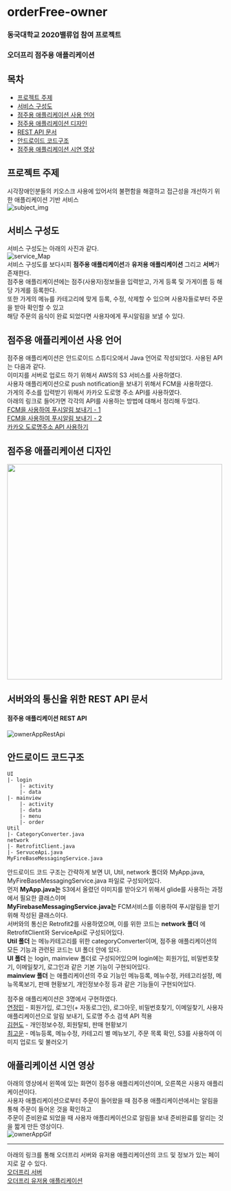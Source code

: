 # orderFree-owner
### 동국대학교 2020밸류업 참여 프로젝트
### 오더프리 점주용 애플리케이션
## 목차
- [프로젝트 주제](#프로젝트-주제)
- [서비스 구성도](#서비스-구성도)
- [점주용 애플리케이션 사용 언어](#점주용-애플리케이션-사용-언어)
- [점주용 애플리케이션 디자인](#점주용-애플리케이션-디자인)
- [REST API 문서](#서버와의-통신을-위한-REST-API-문서)
- [안드로이드 코드구조](#안드로이드-코드구조)
- [점주용 애플리케이션 시연 영상](#애플리케이션-시연-영상)

## 프로젝트 주제
시각장애인분들의 키오스크 사용에 있어서의 불편함을 해결하고 접근성을 개선하기 위한 애플리케이션 기반 서비스 <br>
![subject_img](https://github.com/jryoun1/algorithm-study/blob/master/source/yeon/images/OrderFreeSubject.png)<br>

## 서비스 구성도
서비스 구성도는 아래의 사진과 같다. <br>
![service_Map](https://github.com/jryoun1/algorithm-study/blob/master/source/yeon/images/OrderFreeServiceMap.png)<br>
서비스 구성도를 보다시피 **점주용 애플리케이션**과 **유저용 애플리케이션** 그리고 **서버**가 존재한다. <br>
점주용 애플리케이션에는 점주(사용자)정보들을 입력받고, 가게 등록 및 가게이름 등 해당 가게를 등록한다. <br>
또한 가게의 메뉴를 카테고리에 맞게 등록, 수정, 삭제할 수 있으며 사용자들로부터 주문을 받아 확인할 수 있고 <br>
해당 주문의 음식이 완료 되었다면 사용자에게 푸시알림을 보낼 수 있다. <br>

## 점주용 애플리케이션 사용 언어
점주용 애플리케이션은 안드로이드 스튜디오에서 Java 언어로 작성되었다. 사용된 API는 다음과 같다. <br>
이미지를 서버로 업로드 하기 위해서 AWS의 S3 서비스를 사용하였다. <br>
사용자 애플리케이션으로 push notification을 보내기 위해서 FCM을 사용하였다. <br>
가게의 주소를 입력받기 위해서 카카오 도로명 주소 API를 사용하였다. <br>
아래의 링크로 들어가면 각각의 API를 사용하는 방법에 대해서 정리해 두었다. <br>
[FCM을 사용하여 푸시알림 보내기 - 1](https://blog.naver.com/jryoun1/222058760991) <br>
[FCM을 사용하여 푸시알림 보내기 - 2](https://blog.naver.com/jryoun1/222058831072) <br>
[카카오 도로명주소 API 사용하기](https://jryoun1.blog.me/222061503618) <br>

## 점주용 애플리케이션 디자인
<img src="https://github.com/jryoun1/algorithm-study/blob/master/source/yeon/images/ownerApp_Design.png" width="500"> <br>

## 서버와의 통신을 위한 REST API 문서
#### 점주용 애플리케이션 REST API
![ownerAppRestApi](https://github.com/jryoun1/algorithm-study/blob/master/source/yeon/images/ownerappRestApi.png) <br>

## 안드로이드 코드구조
```
UI
|- login
    |- activity
    |- data
|- mainview
    |- activity
    |- data
    |- menu
    |- order
Util
|- CategoryConverter.java
network
|- RetrofitClient.java
|- ServuceApi.java
MyFireBaseMessagingService.java
```
안드로이드 코드 구조는 간략하게 보면 UI, Util, network 폴더와 MyApp.java, MyFireBaseMessagingService.java 파일로 구성되어있다. <br>
먼저 **MyApp.java는** S3에서 올렸던 이미지를 받아오기 위해서 glide를 사용하는 과정에서 필요한 클래스이며 <br>
**MyFirebaseMessagingService.java는** FCM서비스를 이용하여 푸시알림을 받기 위해 작성된 클래스이다. <br>
서버와의 통신은 Retrofit2를 사용하였으며, 이를 위한 코드는 **network 폴더** 에 RetrofitClient와 ServiceApi로 구성되어있다. <br>
**Util 폴더** 는 메뉴카테고리를 위한 categoryConverter이며, 점주용 애플리케이션의 모든 기능과 관련된 코드는 UI 폴더 안에 있다.<br>
**UI 폴더** 는 login, mainview 폴더로 구성되어있으며 login에는 회원가입, 비밀번호찾기, 이메일찾기, 로그인과 같은 기본 기능이 구현되어있다. <br>
**mainview 폴더** 는 애플리케이션의 주요 기능인 메뉴등록, 메뉴수정, 카테고리설정, 메뉴목록보기, 판매 현황보기, 개인정보수정 등과 같은 기능들이 구현되어있다. <br>

점주용 애플리케이션은 3명에서 구현하였다. <br>
[연정민](https://github.com/jryoun1) - 회원가입, 로그인(+ 자동로그인), 로그아웃, 비밀번호찾기, 이메일찾기, 사용자 애플리케이션으로 알림 보내기, 도로명 주소 검색 API 적용 <br>
[김현도](https://github.com/kk090303) - 개인정보수정, 회원탈퇴, 판매 현황보기 <br>
[최고운](https://github.com/gowoon-choi) - 메뉴등록, 메뉴수정, 카테고리 별 메뉴보기, 주문 목록 확인, S3를 사용하여 이미지 업로드 및 불러오기 <br>

## 애플리케이션 시연 영상
아래의 영상에서 왼쪽에 있는 화면이 점주용 애플리케이션이며, 오른쪽은 사용자 애플리케이션이다. <br>
사용자 애플리케이션으로부터 주문이 들어왔을 때 점주용 애플리케이션에서는 알림을 통해 주문이 들어온 것을 확인하고 <br>
주문이 준비완료 되었을 때 사용자 애플리케이션으로 알림을 보내 준비완료를 알리는 것을 짧게 만든 영상이다. <br>
![ownerAppGif](https://github.com/jryoun1/algorithm-study/blob/master/source/yeon/images/ownerAppGIF.gif) <br>

-----
아래의 링크를 통해 오더프리 서버와 유저용 애플리케이션의 코드 및 정보가 있는 페이지로 갈 수 있다. <br>
[오더프리 서버](https://github.com/jryoun1/orderFree-server/blob/master/README.md) <br>
[오더프리 유저용 애플리케이션]() <br>

